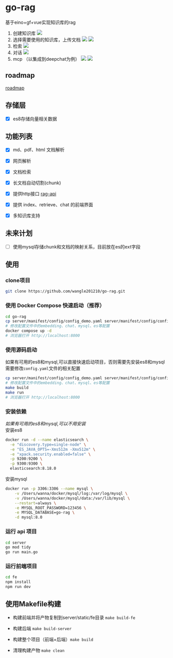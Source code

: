# go-rag
基于eino+gf+vue实现知识库的rag
1. 创建知识库
   ![](./server/static/kb.png)
2. 选择需要使用的知识库，上传文档
   ![](./server/static/kb-select.png)
   ![](./server/static/indexer.png)
3. 检索
   ![](./server/static/retriever.png)
4. 对话
   ![](./server/static/chat.png)
5. mcp （以集成到deepchat为例）
   ![](./server/static/mcp-cfg.png)
   ![](./server/static/mcp-use.png)

## roadmap
[roadmap](./roadmap.md)

## 存储层
- [x] es8存储向量相关数据

## 功能列表
- [x] md、pdf、html 文档解析
- [x] 网页解析
- [x] 文档检索
- [x] 长文档自动切割(chunk)
- [x] 提供http接口 [rag-api](./server/README.md)
- [x] 提供 index、retrieve、chat 的前端界面
- [x] 多知识库支持


## 未来计划
- [ ] 使用mysql存储chunk和文档的映射关系，目前放在es的ext字段

## 使用
### clone项目
```bash
git clone https://github.com/wangle201210/go-rag.git
```

### 使用 Docker Compose 快速启动（推荐）
```bash
cd go-rag
cp server/manifest/config/config_demo.yaml server/manifest/config/config.yaml 
# 修改配置文件中的embedding、chat、mysql、es等配置
docker compose up -d
# 浏览器打开 http://localhost:8000
```

### 使用源码启动
如果有可用的es8和mysql,可以直接快速启动项目，否则需要先安装es8和mysql  
需要修改`config.yaml`文件的相关配置
```bash
cp server/manifest/config/config_demo.yaml server/manifest/config/config.yaml 
# 修改配置文件中的embedding、chat、mysql、es等配置
make build
make run
# 浏览器打开 http://localhost:8000
````

### 安装依赖
*如果有可用的es8和mysql,可以不用安装*  
安装es8
```bash
docker run -d --name elasticsearch \
  -e "discovery.type=single-node" \
  -e "ES_JAVA_OPTS=-Xms512m -Xmx512m" \
  -e "xpack.security.enabled=false" \
  -p 9200:9200 \
  -p 9300:9300 \
  elasticsearch:8.18.0
```
安装mysql
```bash
docker run -p 3306:3306 --name mysql \
    -v /Users/wanna/docker/mysql/log:/var/log/mysql \
    -v /Users/wanna/docker/mysql/data:/var/lib/mysql \
    --restart=always \
    -e MYSQL_ROOT_PASSWORD=123456 \
    -e MYSQL_DATABASE=go-rag \
    -d mysql:8.0
```

### 运行 api 项目

```bash
cd server
go mod tidy
go run main.go
```

### 运行前端项目

```bash
cd fe
npm install
npm run dev
```

## 使用Makefile构建

- 构建前端并将产物复制到server/static/fe目录 `make build-fe`

- 构建后端 `make build-server`

- 构建整个项目（前端+后端）`make build`

- 清理构建产物 `make clean`

